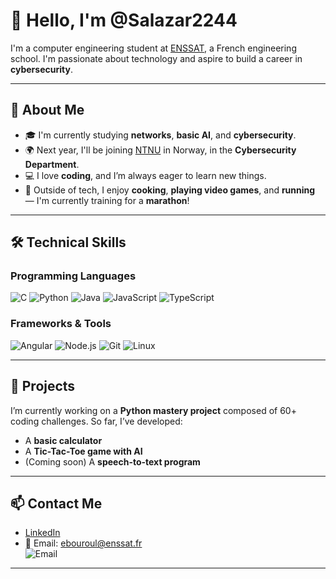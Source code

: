 # 👋 Hello, I'm @Salazar2244

I'm a computer engineering student at [ENSSAT](https://www.enssat.fr/), a French engineering school. I'm passionate about technology and aspire to build a career in **cybersecurity**.

---

## 🧠 About Me

- 🎓 I'm currently studying **networks**, **basic AI**, and **cybersecurity**.
- 🌍 Next year, I'll be joining [NTNU](https://www.ntnu.edu/) in Norway, in the **Cybersecurity Department**.
- 💻 I love **coding**, and I’m always eager to learn new things.
- 🍳 Outside of tech, I enjoy **cooking**, **playing video games**, and **running** — I'm currently training for a **marathon**!

---

## 🛠️ Technical Skills

### Programming Languages  
![C](https://img.shields.io/badge/-C-00599C?style=for-the-badge&logo=c&logoColor=white)
![Python](https://img.shields.io/badge/-Python-3776AB?style=for-the-badge&logo=python&logoColor=white)
![Java](https://img.shields.io/badge/-Java-007396?style=for-the-badge&logo=java&logoColor=white)
![JavaScript](https://img.shields.io/badge/-JavaScript-F7DF1E?style=for-the-badge&logo=javascript&logoColor=black)
![TypeScript](https://img.shields.io/badge/-TypeScript-3178C6?style=for-the-badge&logo=typescript&logoColor=white)

### Frameworks & Tools  
![Angular](https://img.shields.io/badge/-Angular-DD0031?style=for-the-badge&logo=angular&logoColor=white)
![Node.js](https://img.shields.io/badge/-Node.js-339933?style=for-the-badge&logo=node.js&logoColor=white)
![Git](https://img.shields.io/badge/-Git-F05032?style=for-the-badge&logo=git&logoColor=white)
![Linux](https://img.shields.io/badge/-Linux-FCC624?style=for-the-badge&logo=linux&logoColor=black)

---

## 🚀 Projects

I’m currently working on a **Python mastery project** composed of 60+ coding challenges. So far, I’ve developed:

- A **basic calculator**  
- A **Tic-Tac-Toe game with AI**  
- (Coming soon) A **speech-to-text program**  
---

## 📫 Contact Me

- [LinkedIn](https://www.linkedin.com/in/%C3%A9tienne-bouroullec-9b98692b1/)  
- 📧 Email: [ebouroul@enssat.fr](mailto:ebouroul@enssat.fr)  
  ![Email](https://img.icons8.com/ios-filled/24/000000/email.png)

---

<!---
Salazar2244/Salazar2244 is a ✨ special ✨ repository because its `README.md` (this file) appears on your GitHub profile.
You can click the Preview link to take a look at your changes.
--->
